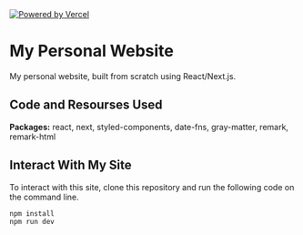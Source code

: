 <a href="https://vercel.com/?utm_source=francosbenitez&utm_campaign=oss">
  <img src="https://www.datocms-assets.com/31049/1618983297-powered-by-vercel.svg" alt="Powered by Vercel" />
</a>

# My Personal Website

My personal website, built from scratch using React/Next.js.   

## Code and Resourses Used
**Packages:** react, next, styled-components, date-fns, gray-matter, remark, remark-html 

## Interact With My Site
To interact with this site, clone this repository and run the following code on the command line.

```bash
npm install
npm run dev
```

